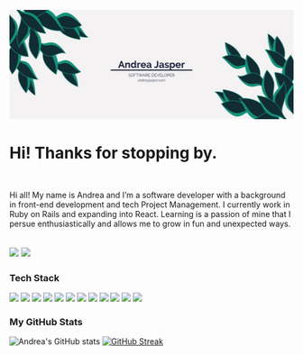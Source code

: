 ![Hero banner for Andrea Jasper](https://github.com/AndreaJasper/AndreaJasper/blob/master/images/GH-Banner.jpg)

# Hi! Thanks for stopping by.
<!--
<div align="center">
  <img width="100%" src="https://github.com/AndreaJasper/AndreaJasper/blob/branding-updates/images/hero-banner.png" alt="cover" />
</div>
-->
<br>

Hi all! My name is Andrea and I’m a software developer with a background in front-end development and tech Project Management. I currently work in Ruby on Rails and expanding into React. Learning is a passion of mine that I persue enthusiastically and allows me to grow in fun and unexpected ways.

![](https://img.shields.io/badge/LinkedIn-informational?style=for-the-badge&logo=linkedin?link=https://www.linkedin.com/in/andrea-jasper/&logoColor=white&color=ae62d2)
![](https://img.shields.io/badge/Website-informational?style=for-the-badge&logo=website?link=http://andreajasper.com&logoColor=white&color=ae62d2)
---

### Tech Stack

![](https://img.shields.io/badge/-Rails-informational?style=for-the-badge&logo=ruby-on-rails&logoColor=white&color=ae62d2)
![](https://img.shields.io/badge/-React-informational?style=for-the-badge&logo=react&logoColor=white&color=ae62d2)
![](https://img.shields.io/badge/-JavaScript-informational?style=for-the-badge&logo=javascript&logoColor=white&color=ae62d2)
![](https://img.shields.io/badge/-CircleCI-informational?style=for-the-badge&logo=circleci&logoColor=white&color=ae62d2)
![](https://img.shields.io/badge/-Heroku-informational?style=for-the-badge&logo=heroku&logoColor=white&color=ae62d2)
![](https://img.shields.io/badge/-Netlify-informational?style=for-the-badge&logo=netlify&logoColor=white&color=ae62d2)
![](https://img.shields.io/badge/-Mysql-informational?style=for-the-badge&logo=mysql&logoColor=white&color=ae62d2)
![](https://img.shields.io/badge/-HTML5-informational?style=for-the-badge&logo=html5&logoColor=white&color=ae62d2)
![](https://img.shields.io/badge/-Sass-informational?style=for-the-badge&logo=sass&logoColor=white&color=ae62d2)
![](https://img.shields.io/badge/-CSS3-informational?style=for-the-badge&logo=css3&logoColor=white&color=ae62d2)
![](https://img.shields.io/badge/-UiKit-informational?style=for-the-badge&logo=uikit&logoColor=white&color=ae62d2)
![](https://img.shields.io/badge/-Bootstrap-informational?style=for-the-badge&logo=bootstrap&logoColor=white&color=ae62d2)


### My GitHub Stats
![Andrea's GitHub stats](https://github-readme-stats.vercel.app/api?username=AndreaJasper&theme=panda&show_icons=true&text_color=ae62d2)
[![GitHub Streak](https://github-readme-streak-stats.herokuapp.com/?user=AndreaJasper&theme=panda&text_color=ae62d2)](https://git.io/streak-stats)

